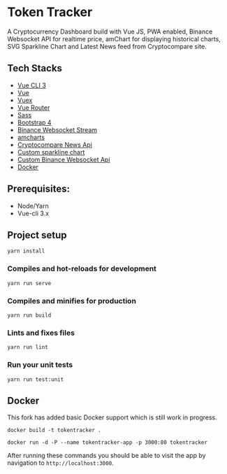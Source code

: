 # Token Tracker

A Cryptocurrency Dashboard build with Vue JS, PWA enabled, Binance Websocket API for realtime price, amChart for displaying historical charts, SVG Sparkline Chart and Latest News feed from Cryptocompare site. 
 
## Tech Stacks

- [Vue CLI 3](https://github.com/vuejs/vue-cli)
- [Vue](http://vuejs.org/)
- [Vuex](https://github.com/vuejs/vuex)
- [Vue Router](https://github.com/vuejs/vue-router)
- [Sass](http://sass-lang.com/)
- [Bootstrap 4](https://getbootstrap.com/docs/4.1/getting-started/introduction/)
- [Binance Websocket Stream](https://github.com/binance-exchange/binance-official-api-docs/blob/master/web-socket-streams.md)
- [amcharts](https://www.amcharts.com/)
- [Cryptocompare News Api](https://min-api.cryptocompare.com/)
- [Custom sparkline chart](https://github.com/JayeshLab/vue-crypto-dashboard/blob/master/src/components/Sparkline.vue)
- [Custom Binance Websocket Api](https://github.com/JayeshLab/vue-crypto-dashboard/blob/master/src/services/api.js)
- [Docker](https://docker.com)


## Prerequisites:

- Node/Yarn
- Vue-cli 3.x

## Project setup
```
yarn install
```

### Compiles and hot-reloads for development
```
yarn run serve
```

### Compiles and minifies for production
```
yarn run build
```

### Lints and fixes files
```
yarn run lint
```

### Run your unit tests
```
yarn run test:unit
```

## Docker
This fork has added basic Docker support which is still work in progress.

```
docker build -t tokentracker .
```
```
docker run -d -P --name tokentracker-app -p 3000:80 tokentracker
```

After running these commands you should be able to visit the app by navigation to `http://localhost:3000`.
